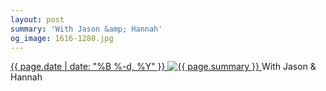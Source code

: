 ```yaml
---
layout: post
summary: 'With Jason &amp; Hannah'
og_image: 1616-1280.jpg
---
```


<p>
 <time>
  <a href="/1616">
   {{ page.date | date: "%B %-d, %Y" }}
  </a>
 </time>
 <a href="/1616">
  <img alt="{{ page.summary }}" data-taken="3/27/2022" sizes="(min-width: 700px) 50vw, calc(100vw - 2rem)" src="{{ site.assets_url }}/1616-640.jpg" srcset="{{ site.assets_url }}/1616-320.jpg 320w, {{ site.assets_url }}/1616-640.jpg 640w, {{ site.assets_url }}/1616-960.jpg 960w, {{ site.assets_url }}/1616-1280.jpg 1280w"/>
 </a>
 <span>
  With Jason &amp; Hannah
 </span>
</p>
